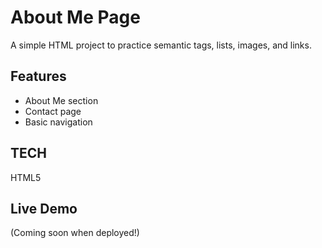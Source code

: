 # About Me Page

A simple HTML project to practice semantic tags, lists, images, and links.

## Features
- About Me section
- Contact page
- Basic navigation

## TECH
HTML5

## Live Demo
(Coming soon when deployed!)
